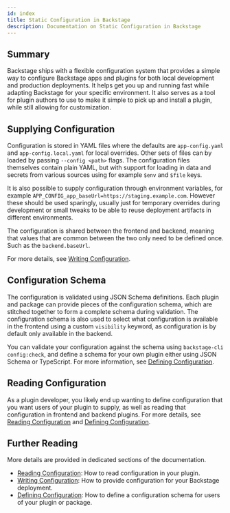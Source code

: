 ```yaml
---
id: index
title: Static Configuration in Backstage
description: Documentation on Static Configuration in Backstage
---
```


## Summary

Backstage ships with a flexible configuration system that provides a simple way
to configure Backstage apps and plugins for both local development and
production deployments. It helps get you up and running fast while adapting
Backstage for your specific environment. It also serves as a tool for plugin
authors to use to make it simple to pick up and install a plugin, while still
allowing for customization.

## Supplying Configuration

Configuration is stored in YAML files where the defaults are `app-config.yaml`
and `app-config.local.yaml` for local overrides. Other sets of files can by
loaded by passing `--config <path>` flags. The configuration files themselves
contain plain YAML, but with support for loading in data and secrets from
various sources using for example `$env` and `$file` keys.

It is also possible to supply configuration through environment variables, for
example `APP_CONFIG_app_baseUrl=https://staging.example.com`. However these
should be used sparingly, usually just for temporary overrides during
development or small tweaks to be able to reuse deployment artifacts in
different environments.

The configuration is shared between the frontend and backend, meaning that
values that are common between the two only need to be defined once. Such as the
`backend.baseUrl`.

For more details, see [Writing Configuration](./writing.md).

## Configuration Schema

The configuration is validated using JSON Schema definitions. Each plugin and
package can provide pieces of the configuration schema, which are stitched
together to form a complete schema during validation. The configuration schema
is also used to select what configuration is available in the frontend using a
custom `visibility` keyword, as configuration is by default only available in
the backend.

You can validate your configuration against the schema using
`backstage-cli config:check`, and define a schema for your own plugin either
using JSON Schema or TypeScript. For more information, see
[Defining Configuration](./defining.md).

## Reading Configuration

As a plugin developer, you likely end up wanting to define configuration that
you want users of your plugin to supply, as well as reading that configuration
in frontend and backend plugins. For more details, see
[Reading Configuration](./reading.md) and
[Defining Configuration](./defining.md).

## Further Reading

More details are provided in dedicated sections of the documentation.

- [Reading Configuration](./reading.md): How to read configuration in your
  plugin.
- [Writing Configuration](./writing.md): How to provide configuration for your
  Backstage deployment.
- [Defining Configuration](./defining.md): How to define a configuration schema
  for users of your plugin or package.
